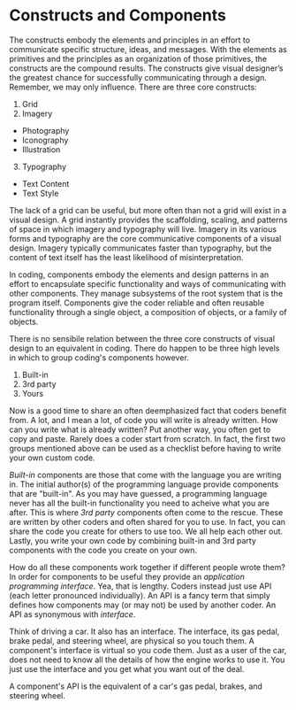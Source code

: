 # Constructs and Components

The constructs embody the elements and principles in an effort to communicate specific structure, ideas, and messages. With the elements as primitives and the principles as an organization of those primitives, the constructs are the compound results. The constructs give visual designer’s the greatest chance for successfully communicating through a design. Remember, we may only influence. There are three core constructs:

1. Grid
2. Imagery
  - Photography
  - Iconography
  - Illustration
3. Typography
  - Text Content
  - Text Style

The lack of a grid can be useful, but more often than not a grid will exist in a visual design. A grid instantly provides the scaffolding, scaling, and patterns of space in which imagery and typography will live. Imagery in its various forms and typography are the core communicative components of a visual design. Imagery typically communicates faster than typography, but the content of text itself has the least likelihood of misinterpretation.

In coding, components embody the elements and design patterns in an effort to encapsulate specific functionality and ways of communicating with other components. They manage subsystems of the root system that is the program itself. Components give the coder reliable and often reusable functionality through a single object, a composition of objects, or a family of objects.

There is no sensibile relation between the three core constructs of visual design to an equivalent in coding. There do happen to be three high levels in which to group coding's components however.

1. Built-in
2. 3rd party
3. Yours

Now is a good time to share an often deemphasized fact that coders benefit from. A lot, and I mean a lot, of code you will write is already written. How can you write what is already written? Put another way, you often get to copy and paste. Rarely does a coder start from scratch. In fact, the first two groups mentioned above can be used as a checklist before having to write your own custom code.

*Built-in* components are those that come with the language you are writing in. The initial author(s) of the programming language provide components that are "built-in". As you may have guessed, a programming language never has all the built-in functionality you need to acheive what you are after. This is where *3rd party* components often come to the rescue. These are written by other coders and often shared for you to use. In fact, you can share the code you create for others to use too. We all help each other out. Lastly, you write your own code by combining built-in and 3rd party components with the code you create on your own.

How do all these components work together if different people wrote them? In order for components to be useful they provide an *application programming interface*. Yea, that is lengthy. Coders instead just use API (each letter pronounced individually). An API is a fancy term that simply defines how components may (or may not) be used by another coder. An API as synonymous with *interface*. 

Think of driving a car. It also has an interface. The interface, its gas pedal, brake pedal, and steering wheel, are physical so you touch them. A component's interface is virtual so you code them. Just as a user of the car, does not need to know all the details of how the engine works to use it. You just use the interface and you get what you want out of the deal.

A component's API is the equivalent of a car's gas pedal, brakes, and steering wheel.
